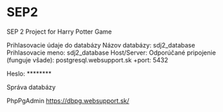 # SEP2
SEP 2 Project for Harry Potter Game


Prihlasovacie údaje do databázy
Názov databázy:
sdj2_database
Prihlasovacie meno:
sdj2_database
Host/Server:
Odporúčané pripojenie (funguje všade):
postgresql.websupport.sk
+port: 5432	

Heslo: ********

Správa databázy

PhpPgAdmin
https://dbpg.websupport.sk/
